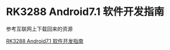 # RK3288 Android7.1 软件开发指南

参考互联网上下载回来的资源

<a href="./res/RK3288 Android7.1软件开发指南_ITPUB博客.html">RK3288 Android7.1 软件开发指南</a>